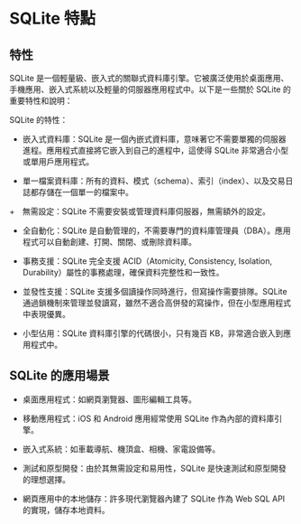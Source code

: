 # SQLite 特點

## 特性

SQLite 是一個輕量級、嵌入式的關聯式資料庫引擎。它被廣泛使用於桌面應用、手機應用、嵌入式系統以及輕量的伺服器應用程式中。以下是一些關於 SQLite 的重要特性和說明：

SQLite 的特性：

+ 嵌入式資料庫：SQLite 是一個內嵌式資料庫，意味著它不需要單獨的伺服器進程。應用程式直接將它嵌入到自己的進程中，這使得 SQLite 非常適合小型或單用戶應用程式。

+ 單一檔案資料庫：所有的資料、模式（schema）、索引（index）、以及交易日誌都存儲在一個單一的檔案中。

+　無需設定：SQLite 不需要安裝或管理資料庫伺服器，無需額外的設定。

+ 全自動化：SQLite 是自動管理的，不需要專門的資料庫管理員（DBA）。應用程式可以自動創建、打開、關閉、或刪除資料庫。

+ 事務支援：SQLite 完全支援 ACID（Atomicity, Consistency, Isolation, Durability）屬性的事務處理，確保資料完整性和一致性。

+ 並發性支援：SQLite 支援多個讀操作同時進行，但寫操作需要排隊。SQLite 通過鎖機制來管理並發讀寫，雖然不適合高併發的寫操作，但在小型應用程式中表現優異。

+ 小型佔用：SQLite 資料庫引擎的代碼很小，只有幾百 KB，非常適合嵌入到應用程式中。

## SQLite 的應用場景

+ 桌面應用程式：如網頁瀏覽器、圖形編輯工具等。

+ 移動應用程式：iOS 和 Android 應用經常使用 SQLite 作為內部的資料庫引擎。

+ 嵌入式系統：如車載導航、機頂盒、相機、家電設備等。

+ 測試和原型開發：由於其無需設定和易用性，SQLite 是快速測試和原型開發的理想選擇。

+ 網頁應用中的本地儲存：許多現代瀏覽器內建了 SQLite 作為 Web SQL API 的實現，儲存本地資料。